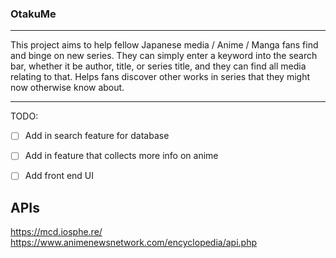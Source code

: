 ### OtakuMe ###

---

This project aims to help fellow Japanese media / Anime / Manga fans find and
binge on new series. They can simply enter a keyword into the search bar,
whether it be author, title, or series title, and they can find all media
relating to that. Helps fans discover other works in series that they might now
otherwise know about.

---

TODO:
- [ ] Add in search feature for database
- [ ] Add in feature that collects more info on anime
- [ ] Add front end UI


APIs
---
https://mcd.iosphe.re/
https://www.animenewsnetwork.com/encyclopedia/api.php
